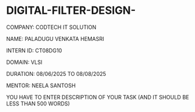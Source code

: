 # DIGITAL-FILTER-DESIGN-

COMPANY: CODTECH IT SOLUTION

NAME: PALADUGU VENKATA HEMASRI

INTERN ID: CT08DG10

DOMAIN: VLSI

DURATION: 08/06/2025 TO 08/08/2025

MENTOR: NEELA SANTOSH

YOU HAVE TO ENTER DESCRIPTION OF YOUR TASK (AND IT SHOULD BE LESS THAN 500 WORDS)
